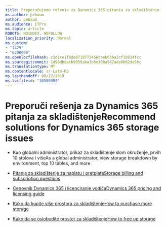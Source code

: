 ```yaml
---
title: Preporučujemo rešenja za Dynamics 365 pitanja za skladištenje
ms.author: pebaum
author: pebaum
ms.audience: ITPro
ms.topic: article
ROBOTS: NOINDEX, NOFOLLOW
localization_priority: Normal
ms.custom:
- "1429"
- "6200006"
ms.openlocfilehash: c3d1ce1f0da0710772456baeb63ba2cf1b834fcc
ms.sourcegitcommit: 1d98db8acb9959aba3b5e308a567ade6b62da56c
ms.translationtype: MT
ms.contentlocale: sr-Latn-RS
ms.lasthandoff: 08/22/2019
ms.locfileid: "36509880"
---
```

# <a name="recommend-solutions-for-dynamics-365-storage-issues"></a><span data-ttu-id="26835-102">Preporuči rešenja za Dynamics 365 pitanja za skladištenje</span><span class="sxs-lookup"><span data-stu-id="26835-102">Recommend solutions for Dynamics 365 storage issues</span></span>

* <span data-ttu-id="26835-103">Kao globalni administrator, prikaz za skladištenje slom okruženje, prvih 10 stolova i više</span><span class="sxs-lookup"><span data-stu-id="26835-103">As a global administrator, view storage breakdown by environment, top 10 tables, and more</span></span>

* [<span data-ttu-id="26835-104">Pitanja za skladištenje za naplatu i pretplate</span><span class="sxs-lookup"><span data-stu-id="26835-104">Storage billing and subscription questions</span></span>](https://docs.microsoft.com/dynamics365/customer-engagement/admin/contact-information-microsoft-dynamics-365-online-billing-support)

* [<span data-ttu-id="26835-105">Cenovnik Dynamics 365 i licenciranje vodiča</span><span class="sxs-lookup"><span data-stu-id="26835-105">Dynamics 365 pricing and licensing guide</span></span>](https://dynamics.microsoft.com/pricing/)

* [<span data-ttu-id="26835-106">Kako da kupite više prostora za skladištenje</span><span class="sxs-lookup"><span data-stu-id="26835-106">How to purchase more storage</span></span>](https://docs.microsoft.com/dynamics365/customer-engagement/admin/manage-storage#add-storage-to-dynamics-365-online)

* [<span data-ttu-id="26835-107">Kako da se oslobodite prostor za skladištenje</span><span class="sxs-lookup"><span data-stu-id="26835-107">How to free up storage</span></span>](https://docs.microsoft.com/dynamics365/customer-engagement/admin/free-storage-space)
